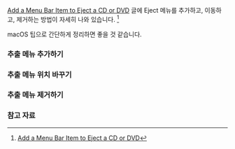 [Add a Menu Bar Item to Eject a CD or DVD](https://www.lifewire.com/add-menu-bar-item-to-eject-cd-2260345) 글에 Eject 메뉴를 추가하고, 이동하고, 제거하는 방법이 자세히 나와 있습니다. [^lifewire-2260345]

macOS 팁으로 간단하게 정리하면 좋을 것 같습니다.

### 추출 메뉴 추가하기

### 추출 메뉴 위치 바꾸기

### 추출 메뉴 제거하기 

### 참고 자료

[^lifewire-2260345]: [Add a Menu Bar Item to Eject a CD or DVD](https://www.lifewire.com/add-menu-bar-item-to-eject-cd-2260345)